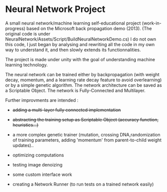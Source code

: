 # Neural Network Project

A small neural network/machine learning self-educational project (work-in-progress) based on the Microsoft back propagation demo (2013). 
(The original code is under NeuralNetwork/Assets/Script/BuildNeuralNetworkDemo.cs)
I do not own this code, I just began by analysing and rewriting all the code in my own way to understand it, and then slowly extends its functionnalities.

The project is made under unity with the goal of understanding machine learning technology.

The neural network can be trained either by backpropagation (with weight decay, momentum, and a learning rate decay feature to avoid overlearning) or by a simple genetic algorithm.
The network architecture can be saved as a Scriptable Object.
The network is Fully-Connected and Multilayer.
 
Further improvments are intended : 
* <s>adding a multi-layer fully connected implementation </s>
* <s>abstracting the training setup as Scriptable Object (accuracy function, heuristics...)</s>

* a more complex genetic trainer (mutation, crossing DNA,randomization of training parameters, adding 'momentum' from parent-to-child weight updates)..
* optimizing computations
* testing image denoizing 
* some custom interface work
* creating a Network Runner (to run tests on a trained network easily)
